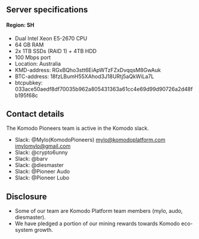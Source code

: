 ## Server specifications

#### Region: SH
- Dual Intel Xeon E5-2670 CPU 
- 64 GB RAM
- 2x 1TB SSDs (RAID 1) + 4TB HDD
- 100 Mbps port
- Location: Australia
- KMD-address: RGxBQho3stt6EiApWTzFZxDvqqsM8GwAuk
- BTC-address: 18fzLBumH55XAhod3J18URtj5aQkWiLa7L
- btcpubkey: 033ace50aedf8df70035b962a805431363a61cc4e69d99d90726a2d48fb195f68c

## Contact details
The Komodo Pioneers team is active in the Komodo slack.
- Slack: @Mylo(KomodoPioneers) mylo@komodoplatform.com imylomylo@gmail.com
- Slack: @crypto6unny
- Slack: @barv
- Slack: @diesmaster
- Slack: @Pioneer Audo
- Slack: @Pioneer Lubo

## Disclosure

- Some of our team are Komodo Platform team members (mylo, audo, diesmaster).
- We have pledged a portion of our mining rewards towards Komodo eco-system growth.
